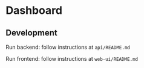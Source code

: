 # Dashboard

## Development

Run backend: follow instructions at `api/README.md`

Run frontend: follow instructions at `web-ui/README.md`
